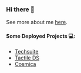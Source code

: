 ### Hi there 👋
See more about me <a href="https://timz.dev">here</a>.

#### Some Deployed Projects 💻:
- <a href="https://techsuite.dev">Techsuite</a>
- <a href="https://data-structures.xyz">Tactile DS</a>
- <a href="https://tymotex.github.io/Cosmica/">Cosmica</a>

<!--
**Tymotex/Tymotex** is a ✨ _special_ ✨ repository because its `README.md` (this file) appears on your GitHub profile.

Here are some ideas to get you started:

- 🔭 I’m currently working on ...
- 🌱 I’m currently learning ...
- 👯 I’m looking to collaborate on ...
- 🤔 I’m looking for help with ...
- 💬 Ask me about ...
- 📫 How to reach me: ...
- 😄 Pronouns: ...
- ⚡ Fun fact: ...
-->
